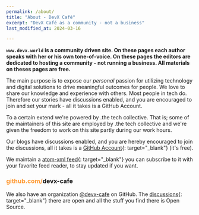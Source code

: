 ```yaml
---
permalink: /about/
title: "About - DevX Café"
excerpt: "DevX Café as a community - not a business"
last_modified_at: 2024-03-16

---
```


**`www.devx.world` is a community driven site. On these pages each author speaks with her or his own tone-of-voice. On these pages the editors are dedicated to hosting a community - not running a business. All materials on theses pages are free.**

The main purpose is to expose our _personal_ passion for utilizing technology and digital solutions to drive meaningful outcomes for people. We love to share our knowledge and experience with others. Most people in tech do. Therefore our stories have discussions enabled, and you are encouraged to join and set your mark - all it takes is a GitHub Account.

To a certain extend we're powered by .the tech collective. That is; some of the maintainers of this site are employed by .the tech collective and we're given the freedom to work on this site partly during our work hours.

Our blogs have discussions enabled, and you are hereby encouraged to join the discussions, all it takes is a [GitHub Account](https://github.com/signup){: target="_blank"} (it's free).

We maintain a [atom-xml feed](/feed.xml){: target="_blank"} you can subscribe to it with your favorite feed reader, to stay updated if you want.

### <span style="color: #ff9933;">github.com/</span>devx-cafe

We also have an organization [@devx-cafe](https://github.com/devx-cafe) on GitHub. The [discussions](https://github.com/orgs/devx-cafe/discussions){: target="_blank"} there are open and all the stuff you find there is Open Source.
